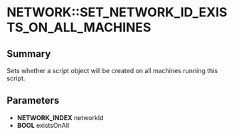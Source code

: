 # NETWORK::SET_NETWORK_ID_EXISTS_ON_ALL_MACHINES

## Summary
Sets whether a script object will be created on all machines running this script.

## Parameters
* **NETWORK_INDEX** networkId
* **BOOL** existsOnAll